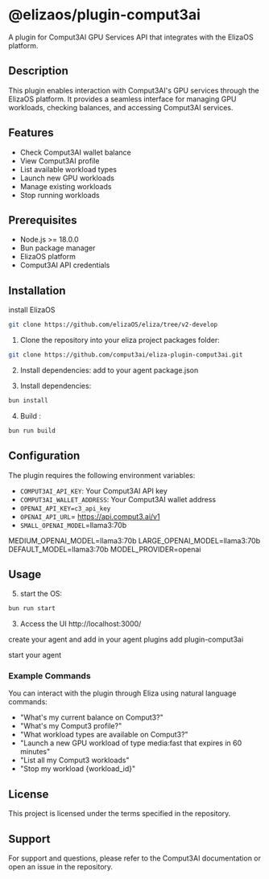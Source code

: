 # @elizaos/plugin-comput3ai

A plugin for Comput3AI GPU Services API that integrates with the ElizaOS platform.

## Description

This plugin enables interaction with Comput3AI's GPU services through the ElizaOS platform. It provides a seamless interface for managing GPU workloads, checking balances, and accessing Comput3AI services.

## Features

- Check Comput3AI wallet balance
- View Comput3AI profile
- List available workload types
- Launch new GPU workloads
- Manage existing workloads
- Stop running workloads

## Prerequisites

- Node.js >= 18.0.0
- Bun package manager
- ElizaOS platform
- Comput3AI API credentials

## Installation

install ElizaOS
```bash
git clone https://github.com/elizaOS/eliza/tree/v2-develop
```

1. Clone the repository into your eliza project packages folder:

```bash
git clone https://github.com/comput3ai/eliza-plugin-comput3ai.git 
```
2. Install dependencies:
add to your agent package.json 


3. Install dependencies:
```bash
bun install
```

4. Build :
```bash
bun run build
```


## Configuration

The plugin requires the following environment variables:

- `COMPUT3AI_API_KEY`: Your Comput3AI API key
- `COMPUT3AI_WALLET_ADDRESS`: Your Comput3AI wallet address
- `OPENAI_API_KEY=c3_api_key`
- `OPENAI_API_URL`= https://api.comput3.ai/v1
- `SMALL_OPENAI_MODEL`=llama3:70b

MEDIUM_OPENAI_MODEL=llama3:70b
LARGE_OPENAI_MODEL=llama3:70b
DEFAULT_MODEL=llama3:70b
MODEL_PROVIDER=openai
## Usage

5. start the OS:
```bash
bun run start
```


3. Access the UI 
http://localhost:3000/

create your agent
and add in your agent plugins add plugin-comput3ai

start your agent 

### Example Commands

You can interact with the plugin through Eliza using natural language commands:

- "What's my current balance on Comput3?"
- "What's my Comput3 profile?"
- "What workload types are available on Comput3?"
- "Launch a new GPU workload of type media:fast that expires in 60 minutes"
- "List all my Comput3 workloads"
- "Stop my workload {workload_id}"


## License

This project is licensed under the terms specified in the repository.

## Support

For support and questions, please refer to the Comput3AI documentation or open an issue in the repository. 